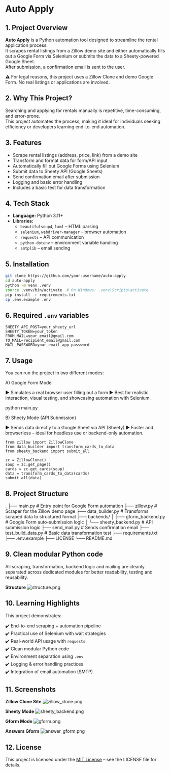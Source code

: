 # Auto Apply

## 1. Project Overview

**Auto Apply** is a Python automation tool designed to streamline the rental application process.  
It scrapes rental listings from a Zillow demo site and either automatically fills out a Google Form via Selenium or submits the data to a Sheety-powered Google Sheet.  
After submission, a confirmation email is sent to the user.

⚠️ For legal reasons, this project uses a Zillow Clone and demo Google Form. No real listings or applications are involved.


## 2. Why This Project?

Searching and applying for rentals manually is repetitive, time-consuming, and error-prone.  
This project automates the process, making it ideal for individuals seeking efficiency or developers learning end-to-end automation.

## 3. Features

- Scrape rental listings (address, price, link) from a demo site  
- Transform and format data for form/API input  
- Automatically fill out Google Forms using Selenium  
- Submit data to Sheety API (Google Sheets)  
- Send confirmation email after submission  
- Logging and basic error handling  
- Includes a basic test for data transformation


## 4. Tech Stack

- **Language:** Python 3.11+  
- **Libraries:**  
  - `beautifulsoup4`, `lxml` – HTML parsing  
  - `selenium`, `webdriver-manager` – browser automation  
  - `requests` – API communication  
  - `python-dotenv` – environment variable handling  
  - `smtplib` – email sending


## 5. Installation

```bash
git clone https://github.com/your-username/auto-apply
cd auto-apply
python -m venv .venv
source .venv/bin/activate  # On Windows: .venv\Scripts\activate
pip install -r requirements.txt
cp .env.example .env
```

## 6. Required `.env` variables

```
SHEETY_API_POST=your_sheety_url
SHEETY_TOKEN=your_token
FROM_MAIL=your_email@gmail.com
TO_MAIL=recipient_email@gmail.com
MAIL_PASSWORD=your_email_app_password
```

## 7. Usage

You can run the project in two different modes:

A) Google Form Mode

▶ Simulates a real browser user filling out a form
▶ Best for realistic interaction, visual testing, and showcasing automation with Selenium.

python main.py

B) Sheety Mode (API Submission)

▶ Sends data directly to a Google Sheet via API (Sheety)
▶ Faster and browserless – ideal for headless use or backend-only automation.

```
from zillow import ZillowClone
from data_builder import transform_cards_to_data
from sheety_backend import submit_all

zc = ZillowClone()
soup = zc.get_page()
cards = zc.get_cards(soup)
data = transform_cards_to_data(cards)
submit_all(data)
```

## 8. Project Structure

.
├── main.py                # Entry point for Google Form automation
├── zillow.py              # Scraper for the Zillow demo page
├── data_builder.py        # Transforms scraped data to structured format
├── backends/
│   ├── gform_backend.py   # Google Form auto-submission logic
│   └── sheety_backend.py  # API submission logic
├── send_mail.py           # Sends confirmation email
├── test_build_data.py     # Basic data transformation test
├── requirements.txt
├── .env.example
├── LICENSE
└── README.md

## 9. Clean modular Python code
All scraping, transformation, backend logic and mailing are cleanly separated
across dedicated modules for better readability, testing and reusability.

**Structure**
![structure.png](screenshots/structure.png)

## 10. Learning Highlights

This project demonstrates:

✔️ End-to-end scraping + automation pipeline  
✔️ Practical use of Selenium with wait strategies  
✔️ Real-world API usage with `requests`  
✔️ Clean modular Python code  
✔️ Environment separation using `.env`  
✔️ Logging & error handling practices  
✔️ Integration of email automation (SMTP)

## 11. Screenshots

**Zillow Clone Site**
![zillow_clone.png](screenshots/zillow_clone.png)

**Sheety Mode**
![sheety_backend.png](screenshots/sheety_backend.png)

**Gform Mode**
![gform.png](screenshots/gform.png)

**Answers Gform**
![answer_gform.png](screenshots/answer_gform.png)

## 12. License

This project is licensed under the [MIT License](./LICENSE) – see the LICENSE file for details.





